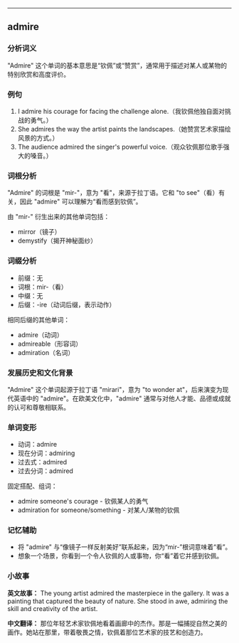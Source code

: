 
---------------
## admire
### 分析词义
"Admire" 这个单词的基本意思是“钦佩”或“赞赏”，通常用于描述对某人或某物的特别欣赏和高度评价。

### 例句
1. I admire his courage for facing the challenge alone.（我钦佩他独自面对挑战的勇气。）
2. She admires the way the artist paints the landscapes.（她赞赏艺术家描绘风景的方式。）
3. The audience admired the singer's powerful voice.（观众钦佩那位歌手强大的嗓音。）

### 词根分析
"Admire" 的词根是 "mir-"，意为 "看"，来源于拉丁语。它和 "to see"（看）有关，因此 "admire" 可以理解为“看而感到钦佩”。

由 "mir-" 衍生出来的其他单词包括：
- mirror（镜子）
- demystify（揭开神秘面纱）

### 词缀分析
- 前缀：无
- 词根：mir-（看）
- 中缀：无
- 后缀：-ire（动词后缀，表示动作）

相同后缀的其他单词：
- admire（动词）
- admireable（形容词）
- admiration（名词）

### 发展历史和文化背景
"Admire" 这个单词起源于拉丁语 "mirari"，意为 "to wonder at"，后来演变为现代英语中的 "admire"。在欧美文化中，"admire" 通常与对他人才能、品德或成就的认可和尊敬相联系。

### 单词变形
- 动词：admire
- 现在分词：admiring
- 过去式：admired
- 过去分词：admired

固定搭配、组词：
- admire someone's courage - 钦佩某人的勇气
- admiration for someone/something - 对某人/某物的钦佩

### 记忆辅助
- 将 "admire" 与“像镜子一样反射美好”联系起来，因为“mir-”根词意味着“看”。
- 想象一个场景，你看到一个令人钦佩的人或事物，你“看”着它并感到钦佩。

### 小故事
**英文故事：**
The young artist admired the masterpiece in the gallery. It was a painting that captured the beauty of nature. She stood in awe, admiring the skill and creativity of the artist.

**中文翻译：**
那位年轻艺术家钦佩地看着画廊中的杰作。那是一幅捕捉自然之美的画作。她站在那里，带着敬畏之情，钦佩着那位艺术家的技艺和创造力。

